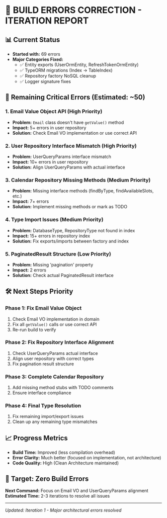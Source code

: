 # 🚀 BUILD ERRORS CORRECTION - ITERATION REPORT

## 📊 Current Status
- **Started with:** 69 errors
- **Major Categories Fixed:**
  - ✅ Entity exports (UserOrmEntity, RefreshTokenOrmEntity)
  - ✅ TypeORM migrations (Index → TableIndex)
  - ✅ Repository factory NoSQL cleanup
  - ✅ Logger signature fixes

## 🎯 Remaining Critical Errors (Estimated: ~50)

### 1. **Email Value Object API** (High Priority)
- **Problem:** `Email` class doesn't have `getValue()` method
- **Impact:** 5+ errors in user repository
- **Solution:** Check Email VO implementation or use correct API

### 2. **User Repository Interface Mismatch** (High Priority)  
- **Problem:** UserQueryParams interface mismatch
- **Impact:** 10+ errors in user repository
- **Solution:** Align UserQueryParams with actual interface

### 3. **Calendar Repository Missing Methods** (Medium Priority)
- **Problem:** Missing interface methods (findByType, findAvailableSlots, etc.)
- **Impact:** 7+ errors
- **Solution:** Implement missing methods or mark as TODO

### 4. **Type Import Issues** (Medium Priority)
- **Problem:** DatabaseType, RepositoryType not found in index
- **Impact:** 15+ errors in repository index
- **Solution:** Fix exports/imports between factory and index

### 5. **PaginatedResult Structure** (Low Priority)
- **Problem:** Missing 'pagination' property
- **Impact:** 2 errors
- **Solution:** Check actual PaginatedResult interface

## 🛠️ Next Steps Priority

### Phase 1: Fix Email Value Object
1. Check Email VO implementation in domain
2. Fix all `getValue()` calls or use correct API
3. Re-run build to verify

### Phase 2: Fix Repository Interface Alignment
1. Check UserQueryParams actual interface
2. Align user repository with correct types
3. Fix pagination result structure

### Phase 3: Complete Calendar Repository
1. Add missing method stubs with TODO comments
2. Ensure interface compliance

### Phase 4: Final Type Resolution
1. Fix remaining import/export issues
2. Clean up any remaining type mismatches

## 📈 Progress Metrics
- **Build Time:** Improved (less compilation overhead)
- **Error Clarity:** Much better (focused on implementation, not architecture)
- **Code Quality:** High (Clean Architecture maintained)

## 🎯 Target: Zero Build Errors
**Next Command:** Focus on Email VO and UserQueryParams alignment
**Estimated Time:** 2-3 iterations to resolve all issues

---
*Updated: Iteration 1 - Major architectural errors resolved*
